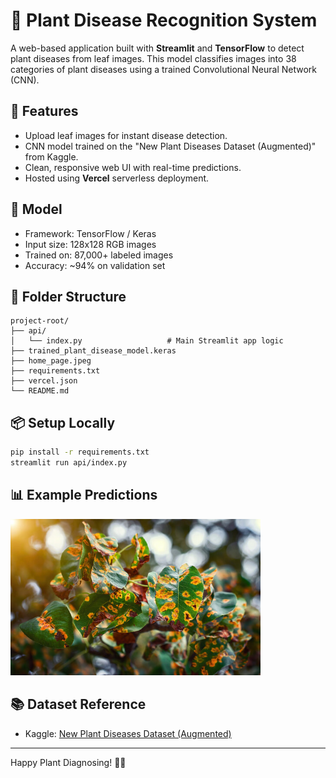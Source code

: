 

# 🌿 Plant Disease Recognition System

A web-based application built with **Streamlit** and **TensorFlow** to detect plant diseases from leaf images. This model classifies images into 38 categories of plant diseases using a trained Convolutional Neural Network (CNN).

## 🚀 Features

- Upload leaf images for instant disease detection.
- CNN model trained on the "New Plant Diseases Dataset (Augmented)" from Kaggle.
- Clean, responsive web UI with real-time predictions.
- Hosted using **Vercel** serverless deployment.

## 🧠 Model

- Framework: TensorFlow / Keras
- Input size: 128x128 RGB images
- Trained on: 87,000+ labeled images
- Accuracy: ~94% on validation set

## 📂 Folder Structure
```
project-root/
├── api/
│   └── index.py                   # Main Streamlit app logic
├── trained_plant_disease_model.keras
├── home_page.jpeg
├── requirements.txt
├── vercel.json
└── README.md
```

## 📦 Setup Locally

```bash
pip install -r requirements.txt
streamlit run api/index.py
```

## 📊 Example Predictions

<img src="home_page.jpeg" alt="App Screenshot" width="400"/>

## 📚 Dataset Reference

- Kaggle: [New Plant Diseases Dataset (Augmented)](https://www.kaggle.com/datasets/vipoooool/new-plant-diseases-dataset)


---

Happy Plant Diagnosing! 🌱🔬

